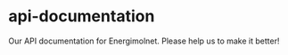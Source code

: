api-documentation
=================

Our API documentation for Energimolnet. Please help us to make it better!
